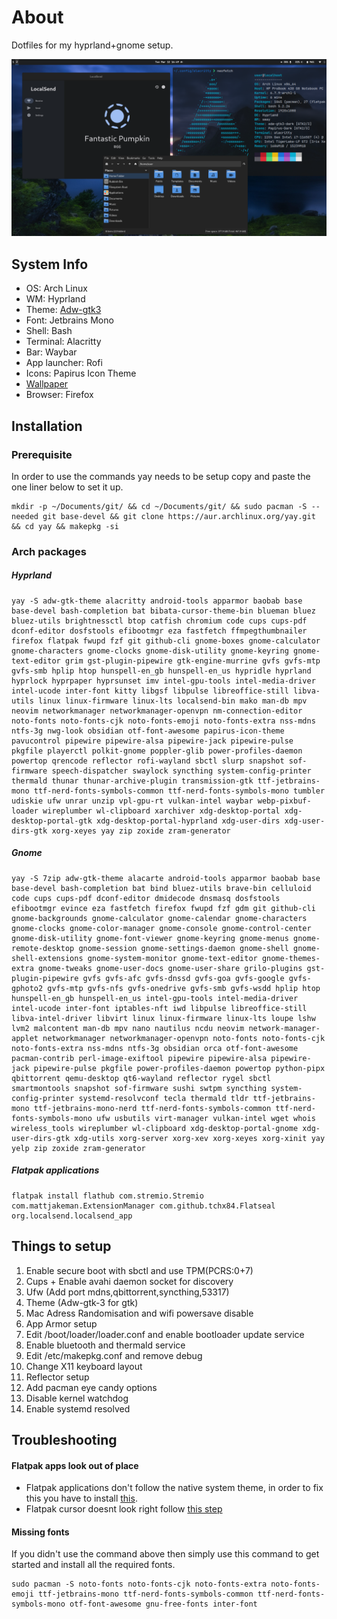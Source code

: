 # About
Dotfiles for my hyprland+gnome setup. 

![Screenshot](screenshot.png)

## System Info

- OS: Arch Linux
- WM: Hyprland
- Theme: [Adw-gtk3](https://github.com/lassekongo83/adw-gtk3)
- Font: Jetbrains Mono
- Shell: Bash
- Terminal: Alacritty
- Bar: Waybar
- App launcher: Rofi
- Icons: Papirus Icon Theme
- [Wallpaper](https://raw.githubusercontent.com/M0-7/dotfiles/main/Wallpapers/wall.jpg)
- Browser: Firefox

## Installation

### Prerequisite
In order to use the commands yay needs to be setup copy and paste the one liner below to set it up.

```
mkdir -p ~/Documents/git/ && cd ~/Documents/git/ && sudo pacman -S --needed git base-devel && git clone https://aur.archlinux.org/yay.git && cd yay && makepkg -si
```

### Arch packages

##### Hyprland
```
yay -S adw-gtk-theme alacritty android-tools apparmor baobab base base-devel bash-completion bat bibata-cursor-theme-bin blueman bluez bluez-utils brightnessctl btop catfish chromium code cups cups-pdf dconf-editor dosfstools efibootmgr eza fastfetch ffmpegthumbnailer firefox flatpak fwupd fzf git github-cli gnome-boxes gnome-calculator gnome-characters gnome-clocks gnome-disk-utility gnome-keyring gnome-text-editor grim gst-plugin-pipewire gtk-engine-murrine gvfs gvfs-mtp gvfs-smb hplip htop hunspell-en_gb hunspell-en_us hypridle hyprland hyprlock hyprpaper hyprsunset imv intel-gpu-tools intel-media-driver intel-ucode inter-font kitty libgsf libpulse libreoffice-still libva-utils linux linux-firmware linux-lts localsend-bin mako man-db mpv neovim networkmanager networkmanager-openvpn nm-connection-editor noto-fonts noto-fonts-cjk noto-fonts-emoji noto-fonts-extra nss-mdns ntfs-3g nwg-look obsidian otf-font-awesome papirus-icon-theme pavucontrol pipewire pipewire-alsa pipewire-jack pipewire-pulse pkgfile playerctl polkit-gnome poppler-glib power-profiles-daemon powertop qrencode reflector rofi-wayland sbctl slurp snapshot sof-firmware speech-dispatcher swaylock syncthing system-config-printer thermald thunar thunar-archive-plugin transmission-gtk ttf-jetbrains-mono ttf-nerd-fonts-symbols-common ttf-nerd-fonts-symbols-mono tumbler udiskie ufw unrar unzip vpl-gpu-rt vulkan-intel waybar webp-pixbuf-loader wireplumber wl-clipboard xarchiver xdg-desktop-portal xdg-desktop-portal-gtk xdg-desktop-portal-hyprland xdg-user-dirs xdg-user-dirs-gtk xorg-xeyes yay zip zoxide zram-generator
```

##### Gnome
```
yay -S 7zip adw-gtk-theme alacarte android-tools apparmor baobab base base-devel bash-completion bat bind bluez-utils brave-bin celluloid code cups cups-pdf dconf-editor dmidecode dnsmasq dosfstools efibootmgr evince eza fastfetch firefox fwupd fzf gdm git github-cli gnome-backgrounds gnome-calculator gnome-calendar gnome-characters gnome-clocks gnome-color-manager gnome-console gnome-control-center gnome-disk-utility gnome-font-viewer gnome-keyring gnome-menus gnome-remote-desktop gnome-session gnome-settings-daemon gnome-shell gnome-shell-extensions gnome-system-monitor gnome-text-editor gnome-themes-extra gnome-tweaks gnome-user-docs gnome-user-share grilo-plugins gst-plugin-pipewire gvfs gvfs-afc gvfs-dnssd gvfs-goa gvfs-google gvfs-gphoto2 gvfs-mtp gvfs-nfs gvfs-onedrive gvfs-smb gvfs-wsdd hplip htop hunspell-en_gb hunspell-en_us intel-gpu-tools intel-media-driver intel-ucode inter-font iptables-nft iwd libpulse libreoffice-still libva-intel-driver libvirt linux linux-firmware linux-lts loupe lshw lvm2 malcontent man-db mpv nano nautilus ncdu neovim network-manager-applet networkmanager networkmanager-openvpn noto-fonts noto-fonts-cjk noto-fonts-extra nss-mdns ntfs-3g obsidian orca otf-font-awesome pacman-contrib perl-image-exiftool pipewire pipewire-alsa pipewire-jack pipewire-pulse pkgfile power-profiles-daemon powertop python-pipx qbittorrent qemu-desktop qt6-wayland reflector rygel sbctl smartmontools snapshot sof-firmware sushi swtpm syncthing system-config-printer systemd-resolvconf tecla thermald tldr ttf-jetbrains-mono ttf-jetbrains-mono-nerd ttf-nerd-fonts-symbols-common ttf-nerd-fonts-symbols-mono ufw usbutils virt-manager vulkan-intel wget whois wireless_tools wireplumber wl-clipboard xdg-desktop-portal-gnome xdg-user-dirs-gtk xdg-utils xorg-server xorg-xev xorg-xeyes xorg-xinit yay yelp zip zoxide zram-generator
```

##### Flatpak applications

```
flatpak install flathub com.stremio.Stremio com.mattjakeman.ExtensionManager com.github.tchx84.Flatseal org.localsend.localsend_app
```

## Things to setup
1. Enable secure boot with sbctl and use TPM(PCRS:0+7)
2. Cups + Enable avahi daemon socket for discovery
3. Ufw (Add port mdns,qbittorrent,syncthing,53317)
4. Theme (Adw-gtk-3 for gtk)
5. Mac Adress Randomisation and wifi powersave disable
6. App Armor setup
7. Edit /boot/loader/loader.conf and enable bootloader update service
8. Enable bluetooth and thermald service
9. Edit /etc/makepkg.conf and remove debug
10. Change X11 keyboard layout
11. Reflector setup
12. Add pacman eye candy options
13. Disable kernel watchdog
14. Enable systemd resolved

## Troubleshooting

#### Flatpak apps look out of place

- Flatpak applications don't follow the native system theme, in order to fix this you have to install [this](https://github.com/lassekongo83/adw-gtk3).
- Flatpak cursor doesnt look right follow [this step](https://wiki.archlinux.org/title/Flatpak)

#### Missing fonts

If you didn't use the command above then simply use this command to get started and install all the required fonts. 

```
sudo pacman -S noto-fonts noto-fonts-cjk noto-fonts-extra noto-fonts-emoji ttf-jetbrains-mono ttf-nerd-fonts-symbols-common ttf-nerd-fonts-symbols-mono otf-font-awesome gnu-free-fonts inter-font
```
